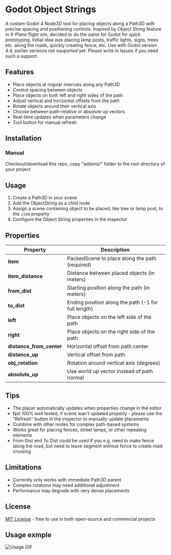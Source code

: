 # Godot Object Strings

A custom Godot 4 Node3D tool for placing objects along a Path3D with precise spacing and positioning controls.
Inspired by Object String feature in X-Plane flight sim, decided to do the same for Godot for quick prototyping.
Initial idea was placing lamp posts, traffic lights, signs, trees etc. along the roads, quickly creating fence, etc.
Use with Godot version 4.4, earlier versions not suuported yet. Please write in Issues if you need such a support.

## Features

- Place objects at regular intervals along any Path3D
- Control spacing between objects
- Place objects on both left and right sides of the path
- Adjust vertical and horizontal offsets from the path
- Rotate objects around their vertical axis
- Choose between path-relative or absolute up vectors
- Real-time updates when parameters change
- Tool button for manual refresh

## Installation
### Manual
Checkout/download this repo, copy "addons/" folder to the root directory of your project

## Usage

1. Create a Path3D in your scene
2. Add the ObjectString as a child node
3. Assign a scene containing object to be placed, like tree or lamp post, to the `item` property
4. Configure the Object String properties in the inspector

## Properties

| Property | Description |
|----------|-------------|
| **item** | PackedScene to place along the path (required) |
| **item_distance** | Distance between placed objects (in meters) |
| **from_dist** | Starting position along the path (in meters) |
| **to_dist** | Ending position along the path (-1 for full length) |
| **left** | Place objects on the left side of the path |
| **right** | Place objects on the right side of the path |
| **distance_from_center** | Horizontal offset from path center |
| **distance_up** | Vertical offset from path |
| **obj_rotation** | Rotation around vertical axis (degrees) |
| **absolute_up** | Use world up vector instead of path normal |

## Tips

- The placer automatically updates when properties change in the editor
- Not 100% well tested, if scene wan't updated properly - please use the "Refresh" button in the inspector to manually update placements
- Combine with other nodes for complex path-based systems
- Works great for placing fences, street lamps, or other repeating elements
- From Dist and To Dist could be used if you e.g. need to make fence along the road, but need to leave segment without fence to create road crossing

## Limitations

- Currently only works with immediate Path3D parent
- Complex rotations may need additional adjustment
- Performance may degrade with very dense placements

## License

[MIT License](LICENSE) - free to use in both open-source and commercial projects

## Usage exmple
![Usage GIF](./use00.gif)